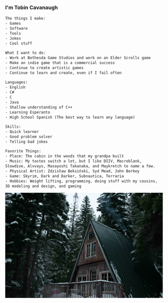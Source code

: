 ### I'm Tobin Cavanaugh

```
The things I make:
- Games
- Software
- Tools
- Jokes
- Cool stuff
```
```
What I want to do:
- Work at Bethesda Game Studios and work on an Elder Scrolls game
- Make an indie game that is a commercial success
- Continue to create artistic games
- Continue to learn and create, even if I fail often
```
```
Languages:
- English
- C#
- C
- Java
- Shallow understanding of C++
- Learning Esperanto
- High School Spanish (The best way to learn any language)
```
```
Skills:
- Quick learner
- Good problem solver
- Telling bad jokes
```
```
Favorite Things:
- Place: The cabin in the woods that my grandpa built
- Music: My tastes switch a lot, but I like DIIV, Macroblank, Slowdive, Alvvays, Masayoshi Takanaka, and Maykretch to name a few.
- Physical Artist: Zdzisław Beksiński, Syd Mead, John Berkey
- Game: Skyrim, Dark and Darker, Subnautica, Terraria
- Hobbies: Weight lifting, programming, doing stuff with my cousins, 3D modeling and design, and gaming
```

![Image of my family's cabin](https://github.com/TobinCavanaugh/TobinCavanaugh/raw/main/Cabin-25%.png)

